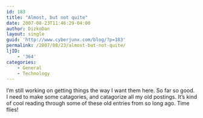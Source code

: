 ```yaml
---
id: 183
title: "Almost, but not quite"
date: 2007-08-23T11:46:29-04:00
author: DizkoDan
layout: single
guid: 'http://www.cyberjunx.com/blog/?p=183'
permalink: /2007/08/23/almost-but-not-quite/
ljID:
    - '364'
categories:
    - General
    - Technology
---
```


I’m still working on getting things the way I want them here. So far so good. I need to make some catagories, and catagorize all my old postings. It’s kind of cool reading through some of these old entries from so long ago. Time flies!